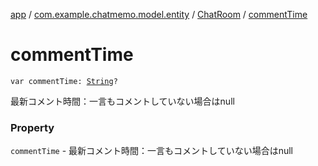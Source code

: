 [app](../../index.md) / [com.example.chatmemo.model.entity](../index.md) / [ChatRoom](index.md) / [commentTime](./comment-time.md)

# commentTime

`var commentTime: `[`String`](https://kotlinlang.org/api/latest/jvm/stdlib/kotlin/-string/index.html)`?`

最新コメント時間：一言もコメントしていない場合はnull

### Property

`commentTime` - 最新コメント時間：一言もコメントしていない場合はnull